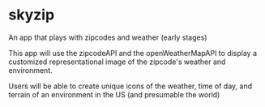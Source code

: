 # skyzip
An app that plays with zipcodes and weather (early stages)

This app will use the zipcodeAPI and the openWeatherMapAPI to display a customized representational image of the zipcode's weather and environment.

Users will be able to create unique icons of the weather, time of day, and terrain of an environment in the US (and presumable the world)

